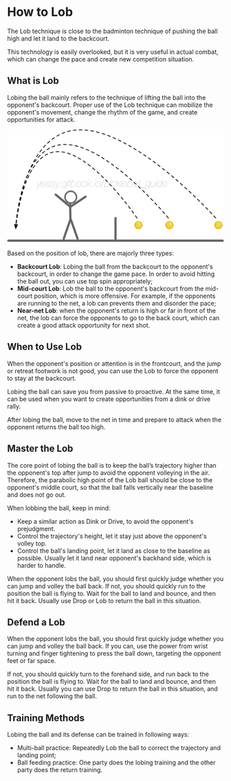 # How to Lob

The Lob technique is close to the badminton technique of pushing the ball high and let it land to the backcourt.

This technology is easily overlooked, but it is very useful in actual combat, which can change the pace and create new competition situation.

## What is Lob

Lobing the ball mainly refers to the technique of lifting the ball into the opponent's backcourt. Proper use of the Lob technique can mobilize the opponent's movement, change the rhythm of the game, and create opportunities for attack.

![Lob Trajectories](_images/lob-trajectory.png)

Based on the position of lob, there are majorly three types:

* **Backcourt Lob**: Lobing the ball from the backcourt to the opponent's backcourt, in order to change the game pace. In order to avoid hitting the ball out, you can use top spin appropriately;
* **Mid-court Lob**: Lob the ball to the opponent's backcourt from the mid-court position, which is more offensive. For example, if the opponents are running to the net, a lob can prevents them and disorder the pace;
* **Near-net Lob**: when the opponent's return is high or far in front of the net, the lob can force the opponents to go to the back court, which can create a good attack opportunity for next shot.

## When to Use Lob

When the opponent's position or attention is in the frontcourt, and the jump or retreat footwork is not good, you can use the Lob to force the opponent to stay at the backcourt.

Lobing the ball can save you from passive to proactive. At the same time, it can be used when you want to create opportunities from a dink or drive rally.

After lobing the ball, move to the net in time and prepare to attack when the opponent returns the ball too high.

## Master the Lob

The core point of lobing the ball is to keep the ball’s trajectory higher than the opponent's top after jump to avoid the opponent volleying in the air. Therefore, the parabolic high point of the Lob ball should be close to the opponent's middle court, so that the ball falls vertically near the baseline and does not go out.

When lobbing the ball, keep in mind:

* Keep a similar action as Dink or Drive, to avoid the opponent's prejudgment.
* Control the trajectory's height, let it stay just above the opponent's volley top.
* Control the ball's landing point, let it land as close to the baseline as possible. Usually let it land near opponent's backhand side, which is harder to handle.

When the opponent lobs the ball, you should first quickly judge whether you can jump and volley the ball back. If not, you should quickly run to the position the ball is flying to. Wait for the ball to land and bounce, and then hit it back. Usually use Drop or Lob to return the ball in this situation.

## Defend a Lob
When the opponent lobs the ball, you should first quickly judge whether you can jump and volley the ball back. If you can, use the power from wrist turning and finger tightening to press the ball down, targeting the opponent feet or far space.

If not, you should quickly turn to the forehand side, and run back to the position the ball is flying to. Wait for the ball to land and bounce, and then hit it back. Usually you can use Drop to return the ball in this situation, and run to the net following the ball.

## Training Methods

Lobing the ball and its defense can be trained in following ways:

* Multi-ball practice: Repeatedly Lob the ball to correct the trajectory and landing point;
* Ball feeding practice: One party does the lobing training and the other party does the return training.

